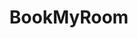 ---
title: BookMyRoom
tagline: Room Reservation Website
type: Opensource
url: http://www.sharangirdhani.com/RoomReservation/web/
platform: Web
status: released
technologies:
  - PHP (Yii2 Framework)
  - Javascript
  - JQuery
  - MySQL
  - HTML
  - CSS
  - Bootstrap (Library)
  - AJAX
description: Built a web application for room booking in UNC Charlotte as a Major Project in Software System Development & Implementations Course

header_image_small: url(./assets/projects/BookMyRoom.png)
header_image_big: url(./assets/projects/BookMyRoom.png)
header_background_color: '#23201C'
header_background_size: '100% 100%'
---